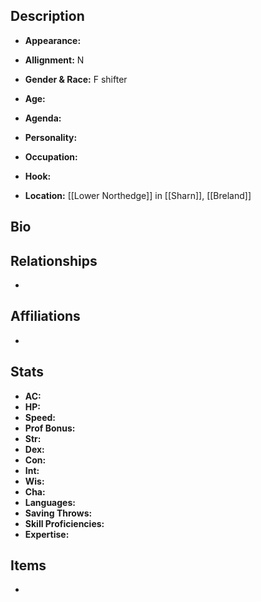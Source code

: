 ## Description
- **Appearance:** 

- **Allignment:** N

- **Gender & Race:** F shifter

- **Age:** 

- **Agenda:** 

- **Personality:** 

- **Occupation:** 

- **Hook:** 

- **Location:** [[Lower Northedge]] in [[Sharn]], [[Breland]]

## Bio


## Relationships
- 

## Affiliations
- 

## Stats
- **AC:** 
- **HP:** 
- **Speed:** 
- **Prof Bonus:** 
- **Str:** 
- **Dex:** 
- **Con:** 
- **Int:** 
- **Wis:** 
- **Cha:** 
- **Languages:** 
- **Saving Throws:** 
- **Skill Proficiencies:** 
- **Expertise:** 


## Items
- 
